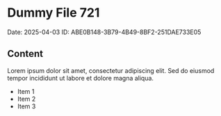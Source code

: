 # Dummy File 721

Date: 2025-04-03
ID: ABE0B148-3B79-4B49-8BF2-251DAE733E05

## Content

Lorem ipsum dolor sit amet, consectetur adipiscing elit.
Sed do eiusmod tempor incididunt ut labore et dolore magna aliqua.

* Item 1
* Item 2
* Item 3
